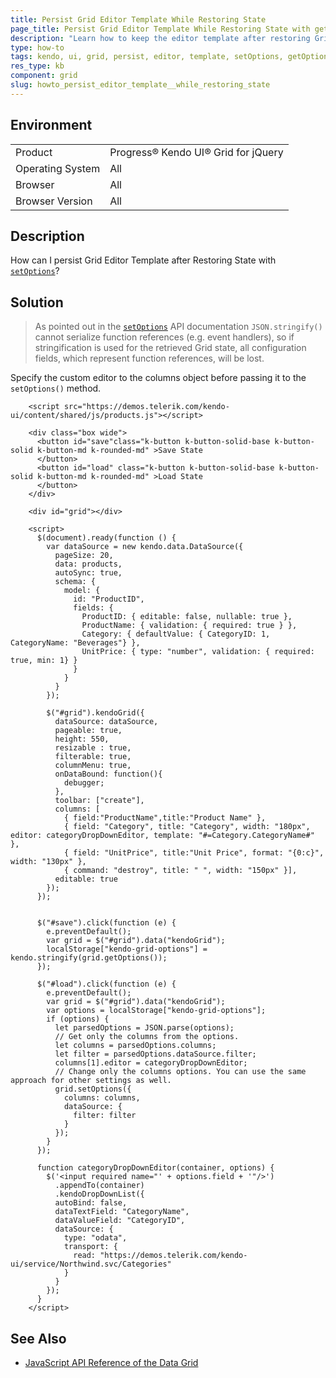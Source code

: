 ```yaml
---
title: Persist Grid Editor Template While Restoring State
page_title: Persist Grid Editor Template While Restoring State with getOptions and setOptions methods - Kendo UI for jQuery Data Grid
description: "Learn how to keep the editor template after restoring Grid options with getOptions and setOptions methods."
type: how-to
tags: kendo, ui, grid, persist, editor, template, setOptions, getOptions, restore
res_type: kb
component: grid
slug: howto_persist_editor_template__while_restoring_state
---
```


## Environment

<table>
 <tr>
  <td>Product</td>
  <td>Progress® Kendo UI® Grid for jQuery</td> 
 </tr>
 <tr>
  <td>Operating System</td>
  <td>All</td>
 </tr>
 <tr>
  <td>Browser</td>
  <td>All</td>
 </tr>
 <tr>
  <td>Browser Version</td>
  <td>All</td>
 </tr>
</table>

## Description

How can I persist Grid Editor Template after Restoring State with [`setOptions`](/api/javascript/ui/grid/methods/setoptions)?

## Solution

> As pointed out in the [`setOptions`](/api/javascript/ui/grid/methods/setoptions) API documentation `JSON.stringify()` cannot serialize function references (e.g. event handlers), so if stringification is used for the retrieved Grid state, all configuration fields, which represent function references, will be lost.

Specify the custom editor to the columns object before passing it to the `setOptions()` method.


```dojo
    <script src="https://demos.telerik.com/kendo-ui/content/shared/js/products.js"></script>

    <div class="box wide">
      <button id="save"class="k-button k-button-solid-base k-button-solid k-button-md k-rounded-md" >Save State
      </button>
      <button id="load" class="k-button k-button-solid-base k-button-solid k-button-md k-rounded-md" >Load State
      </button>
    </div>

    <div id="grid"></div>

    <script>
      $(document).ready(function () {
        var dataSource = new kendo.data.DataSource({
          pageSize: 20,
          data: products,
          autoSync: true,
          schema: {
            model: {
              id: "ProductID",
              fields: {
                ProductID: { editable: false, nullable: true },
                ProductName: { validation: { required: true } },
                Category: { defaultValue: { CategoryID: 1, CategoryName: "Beverages"} },
                UnitPrice: { type: "number", validation: { required: true, min: 1} }
              }
            }
          }
        });

        $("#grid").kendoGrid({
          dataSource: dataSource,
          pageable: true,
          height: 550,
          resizable : true,
          filterable: true,
          columnMenu: true,
          onDataBound: function(){
            debugger;
          },
          toolbar: ["create"],
          columns: [
            { field:"ProductName",title:"Product Name" },
            { field: "Category", title: "Category", width: "180px", editor: categoryDropDownEditor, template: "#=Category.CategoryName#" },
            { field: "UnitPrice", title:"Unit Price", format: "{0:c}", width: "130px" },
            { command: "destroy", title: " ", width: "150px" }],
          editable: true
        });
      });


      $("#save").click(function (e) {
        e.preventDefault();
        var grid = $("#grid").data("kendoGrid");
        localStorage["kendo-grid-options"] = kendo.stringify(grid.getOptions());
      });

      $("#load").click(function (e) {
        e.preventDefault();
        var grid = $("#grid").data("kendoGrid");
        var options = localStorage["kendo-grid-options"];
        if (options) {
          let parsedOptions = JSON.parse(options);
          // Get only the columns from the options.
          let columns = parsedOptions.columns;
          let filter = parsedOptions.dataSource.filter;
          columns[1].editor = categoryDropDownEditor;
          // Change only the columns options. You can use the same approach for other settings as well.
          grid.setOptions({
            columns: columns,
            dataSource: {
              filter: filter
            }
          });
        }
      });

      function categoryDropDownEditor(container, options) {
        $('<input required name="' + options.field + '"/>')
          .appendTo(container)
          .kendoDropDownList({
          autoBind: false,
          dataTextField: "CategoryName",
          dataValueField: "CategoryID",
          dataSource: {
            type: "odata",
            transport: {
              read: "https://demos.telerik.com/kendo-ui/service/Northwind.svc/Categories"
            }
          }
        });
      }
    </script>
```

## See Also

* [JavaScript API Reference of the Data Grid](/api/javascript/ui/grid)
